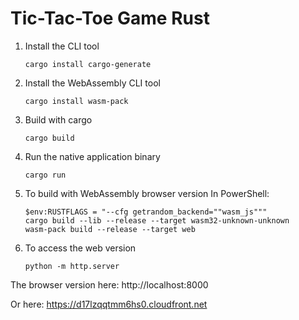 # Tic-Tac-Toe Game Rust

1. Install the CLI tool
    ```
    cargo install cargo-generate
    ```
2. Install the WebAssembly CLI tool
    ```
    cargo install wasm-pack
    ```
3. Build with cargo
    ```
    cargo build
    ```
4. Run the native application binary
     ```
     cargo run
     ```
5. To build with WebAssembly browser version
    In PowerShell:
     ```     
     $env:RUSTFLAGS = "--cfg getrandom_backend=""wasm_js"""
     cargo build --lib --release --target wasm32-unknown-unknown
     wasm-pack build --release --target web
     ```
6. To access the web version
     ```     
     python -m http.server
     ```
The browser version here:
http://localhost:8000

Or here:
https://d17lzqqtmm6hs0.cloudfront.net
